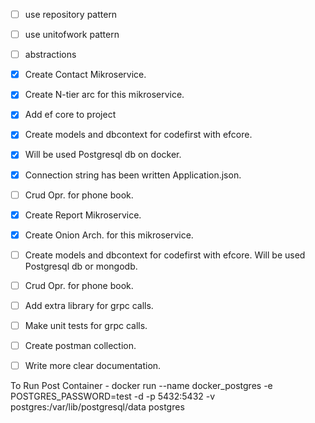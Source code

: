 - [ ] use repository pattern
- [ ] use unitofwork pattern
- [ ] abstractions


- [x] Create Contact Mikroservice.
- [x] Create N-tier arc for this mikroservice.
- [x] Add ef core to project
- [x] Create models and dbcontext for codefirst with efcore.  
- [x] Will be used Postgresql db on docker.
- [x] Connection string has been written Application.json.
- [ ] Crud Opr. for phone book.


- [x] Create Report Mikroservice.
- [x] Create Onion Arch. for this mikroservice.
- [ ] Create models and dbcontext for codefirst with efcore. Will be used Postgresql db or mongodb.
- [ ] Crud Opr. for phone book.
- [ ] Add extra library for grpc calls.
- [ ] Make unit tests for grpc calls.


- [ ] Create postman collection.
- [ ] Write more clear documentation.

To Run Post Container
	- docker run --name docker_postgres -e POSTGRES_PASSWORD=test -d -p 5432:5432 -v postgres:/var/lib/postgresql/data postgres